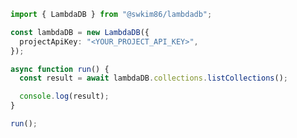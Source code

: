 <!-- Start SDK Example Usage [usage] -->
```typescript
import { LambdaDB } from "@swkim86/lambdadb";

const lambdaDB = new LambdaDB({
  projectApiKey: "<YOUR_PROJECT_API_KEY>",
});

async function run() {
  const result = await lambdaDB.collections.listCollections();

  console.log(result);
}

run();

```
<!-- End SDK Example Usage [usage] -->
